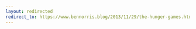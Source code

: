 ```yaml
---
layout: redirected
redirect_to: https://www.bennorris.blog/2013/11/29/the-hunger-games.html
---
```

